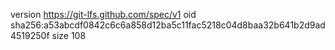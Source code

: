 version https://git-lfs.github.com/spec/v1
oid sha256:a53abcdf0842c6c6a858d12ba5c11fac5218c04d8baa32b641b2d9ad4519250f
size 108
